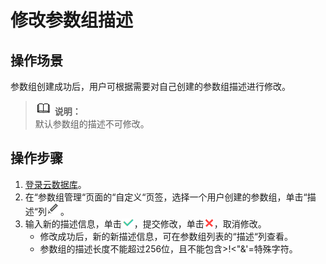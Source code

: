 # 修改参数组描述<a name="zh-cn_topic_0063405522"></a>

## 操作场景<a name="section48615666173749"></a>

参数组创建成功后，用户可根据需要对自己创建的参数组描述进行修改。

>![](public_sys-resources/icon-note.gif) **说明：**   
>默认参数组的描述不可修改。  

## 操作步骤<a name="s0b4257cd13504b4e9af5cd8af578de78"></a>

1.  [登录云数据库](https://support.huaweicloud.com/qs-rds/rds_login.html)。
2.  在“参数组管理“页面的“自定义“页签，选择一个用户创建的参数组，单击“描述“列![](figures/x-wc-file-zh-cn_image_0086557087.png)。
3.  输入新的描述信息，单击![](figures/提交-2.png)，提交修改，单击![](figures/取消02.png)，取消修改。
    -   修改成功后，新的新描述信息，可在参数组列表的“描述“列查看。
    -   参数组的描述长度不能超过256位，且不能包含\>!<"&'=特殊字符。


